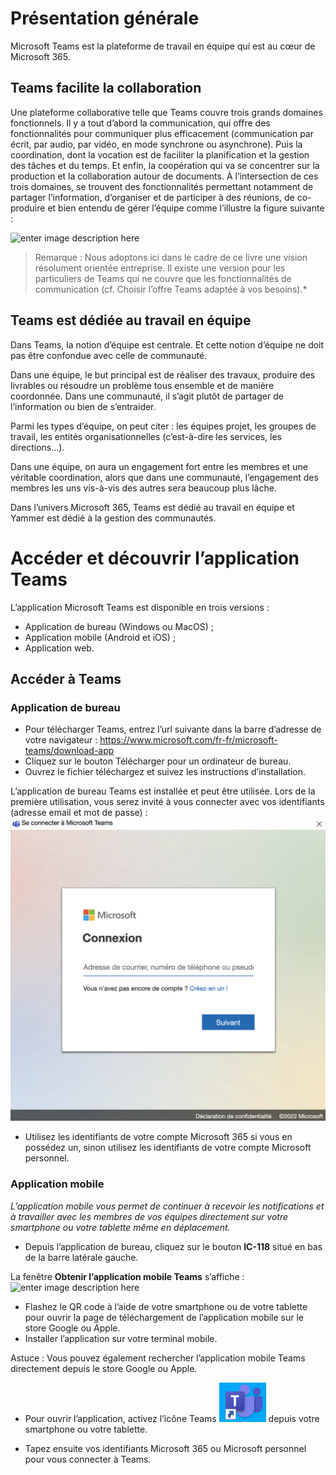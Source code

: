 # Présentation générale
Microsoft Teams est la plateforme de travail en équipe qui est au cœur de Microsoft 365. 

## Teams facilite la collaboration
Une plateforme collaborative telle que Teams couvre trois grands domaines fonctionnels.
Il y a tout d’abord la communication, qui offre des fonctionnalités pour communiquer plus efficacement (communication par écrit, par audio, par vidéo, en mode synchrone ou asynchrone). Puis la coordination, dont la vocation est de faciliter la planification et la gestion des tâches et du temps. Et enfin, la coopération qui va se concentrer sur la production et la collaboration autour de documents.
À l’intersection de ces trois domaines, se trouvent des fonctionnalités permettant notamment de partager l’information, d’organiser et de participer à des réunions, de co-produire et bien entendu de gérer l’équipe comme l’illustre la figure suivante :

![enter image description here](https://github.com/maelyo/TestENI/Essai/01-RBTEAMS-01.png)



> Remarque : Nous adoptons ici dans le cadre de ce livre une vision
> résolument orientée entreprise. Il existe une version pour les
> particuliers de Teams qui ne couvre que les fonctionnalités de
> communication (cf. Choisir l’offre Teams adaptée à vos besoins).*

## Teams est dédiée au travail en équipe 
Dans Teams, la notion d’équipe est centrale. Et cette notion d’équipe ne doit pas être confondue avec celle de communauté.

Dans une équipe, le but principal est de réaliser des travaux, produire des livrables ou résoudre un problème tous ensemble et de manière coordonnée. Dans une communauté, il s’agit plutôt de partager de l’information ou bien de s’entraider.

Parmi les types d’équipe, on peut citer : les équipes projet, les groupes de travail, les entités organisationnelles (c’est-à-dire les services, les directions…).

Dans une équipe, on aura un engagement fort entre les membres et une véritable coordination, alors que dans une communauté, l’engagement des membres les uns vis-à-vis des autres sera beaucoup plus lâche.

Dans l’univers Microsoft 365, Teams est dédié au travail en équipe et Yammer est dédié à la gestion des communautés.
# Accéder et découvrir l’application Teams
L’application Microsoft Teams est disponible en trois versions :
 - Application de bureau (Windows ou MacOS) ; 
 - Application mobile (Android et iOS) ; 
 - Application web.
## Accéder à Teams

### Application de bureau

 - 	Pour télécharger Teams, entrez l’url suivante dans la barre d’adresse de votre navigateur : https://www.microsoft.com/fr-fr/microsoft-teams/download-app 
 -	Cliquez sur le bouton Télécharger pour un ordinateur de bureau. 
 -	Ouvrez le fichier téléchargez et suivez les instructions d’installation.

L’application de bureau Teams est installée et peut être utilisée.
Lors de la première utilisation, vous serez invité à vous connecter avec vos identifiants (adresse email et mot de passe) :
![enter image description here](https://github.com/maelyo/TestENI/blob/master/Essai/images/01-RBTEAMS-06.png)
 - Utilisez les identifiants de votre compte Microsoft 365 si vous en possédez un, sinon utilisez les identifiants de votre compte Microsoft personnel.
### Application mobile
*L’application mobile vous permet de continuer à recevoir les notifications et à travailler avec les membres de vos équipes directement sur votre smartphone ou votre tablette même en déplacement.*
 - Depuis l’application de bureau, cliquez sur le bouton **IC-118** situé en bas de la barre latérale gauche.

La fenêtre **Obtenir l’application mobile Teams** s’affiche :
![enter image description here](https://github.com/maelyo/TestENI/upload/master/Essai/01-RBTEAMS-07.png)

 - Flashez le QR code à l’aide de votre smartphone ou de votre tablette pour ouvrir la page de téléchargement de l’application mobile sur le store Google ou Apple.
 - Installer l’application sur votre terminal mobile.

Astuce : Vous pouvez également rechercher l’application mobile Teams directement depuis le store Google ou Apple.

 - Pour ouvrir l’application, activez l’icône Teams ![enter image description here](https://github.com/maelyo/TestENI/blob/master/Essai/images/icteams.PNG?raw=true) depuis votre
   smartphone ou votre tablette. 
   
 - Tapez ensuite vos identifiants Microsoft 365 ou Microsoft personnel pour vous connecter à Teams.


<!--stackedit_data:
eyJoaXN0b3J5IjpbMTkzNDg5MjcxMSwxMTk2MjU1OTQ4LDcxOD
c3ODI2MSw3NzgxNDI0NDcsLTEwODczNzU3NTksNzc4MTQyNDQ3
LDI1OTM5NDUzMywxMDk2OTMxNjY5LDk0ODgzOTIsLTE3MTMwOD
U1MjhdfQ==
-->